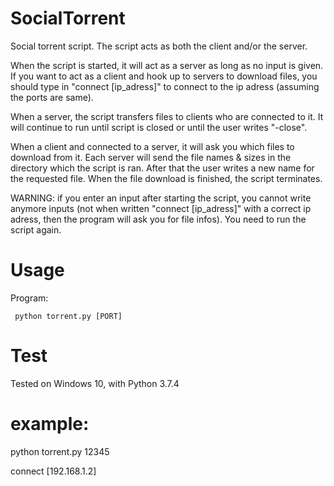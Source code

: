 # SocialTorrent

Social torrent script. The script acts as both the client and/or the server.

When the script is started, it will act as a server as long as no input is given. If you want to act as a client and hook up to servers to download files, you should type in "connect [ip_adress]" to connect to the ip adress (assuming the ports are same).

When a server, the script transfers files to clients who are connected to it. It will continue to run until script is closed or until the user writes "-close".

When a client and connected to a server, it will ask you which files to download from it. Each server will send the file names & sizes in the directory which the script is ran. After that the user writes a new name for the requested file. When the file download is finished, the script terminates.

WARNING: if you enter an input after starting the script, you cannot write anymore inputs (not when written "connect [ip_adress]" with a correct ip adress, then the program will ask you for file infos). You need to run the script again.

# Usage

Program:

     python torrent.py [PORT]

#  Test

Tested on Windows 10, with Python 3.7.4

# example: 

python torrent.py 12345

connect [192.168.1.2]
